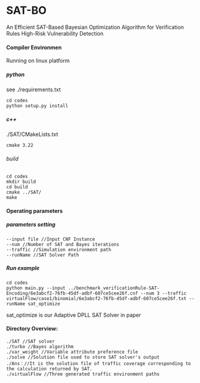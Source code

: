 # SAT-BO
An Efficient SAT-Based Bayesian Optimization Algorithm for Verification Rules High-Risk Vulnerability Detection

#### Compiler Environmen

Running on linux platform

##### python

see ./requirements.txt

```
cd codes
python setup.py install
```

##### c++

./SAT/CMakeLists.txt

```
cmake 3.22	
```

###### build

```
cd codes
mkdir build
cd build
cmake ../SAT/
make
```



#### Operating parameters

##### parameters setting

```
--input file //Input CNF Instance
--num //Number of SAT and Bayes iterations
--traffic //Simulation environment path
--runName //SAT Solver Path
```

##### Run  example

``` 
cd codes 
python main.py --input ../benchmark_verificationRule-SAT-Encoding/6e3abcf2-76fb-45df-adbf-607ce5cee26f.cnf --num 3 --traffic virtualFlow/case1/binomial/6e3abcf2-76fb-45df-adbf-607ce5cee26f.txt --runName sat_optimize
```

sat_optimize is our Adaptive DPLL SAT Solver in paper

#### Directory Overview:

```
./SAT //SAT solver
./turbo //Bayes algorithm
./var_weight //Variable attribute preference file
./solve //Solution file used to store SAT solver's output
./Ans：//It is the solution file of traffic coverage corresponding to the calculation returned by SAT.
./virtualFlow //Three generated traffic environment paths
```

